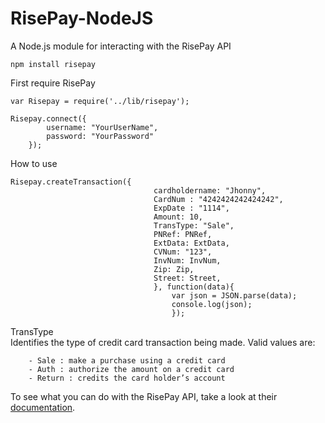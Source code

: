 RisePay-NodeJS
==============

A Node.js module for interacting with the RisePay API

`npm install risepay`

First require RisePay

	
	var Risepay = require('../lib/risepay');

	Risepay.connect({
			username: "YourUserName",
			password: "YourPassword" 
		});

How to use
	
	Risepay.createTransaction({
								  	cardholdername: "Jhonny",
									CardNum : "4242424242424242",
									ExpDate : "1114",
									Amount: 10,
									TransType: "Sale",
									PNRef: PNRef,
									ExtData: ExtData,
									CVNum: "123",
									InvNum: InvNum,
									Zip: Zip,
									Street: Street,
									}, function(data){
										var json = JSON.parse(data);
										console.log(json);
										});		

TransType				
	Identifies the type of credit card transaction being made. Valid values are:
	
		- Sale : make a purchase using a credit card
		- Auth : authorize the amount on a credit card
		- Return : credits the card holder’s account

	
To see what you can do with the RisePay API, take a look at their [documentation](https://gateway1.risepay.com/vt/nethelp/default.htm?turl=Documents%2Fsoapimplementation.htm).


